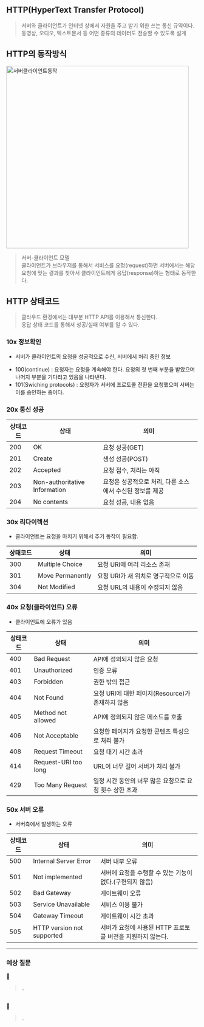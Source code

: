 ## HTTP(HyperText Transfer Protocol)

> 서버와 클라이언트가 인터넷 상에서 자원을 주고 받기 위한 쓰는 통신 규약이다.  
> 동영상, 오디오, 텍스트문서 등 어떤 종류의 데이터도 전송할 수 있도록 설계

## HTTP의 동작방식

<img width="480" alt="서버클라이언트동작" src="https://user-images.githubusercontent.com/63037344/145324484-a49e26bf-1780-4606-811d-36501da7429d.png">

> 서버-클라이언트 모델  
> 클라이언트가 브라우저를 통해서 서비스를 요청(request)하면 서버에서는 해당 요청에 맞는 결과를 찾아서 클라이언트에게 응답(response)하는 형태로 동작한다.

## HTTP 상태코드

> 클라우드 환경에서는 대부분 HTTP API를 이용해서 통신한다.  
> 응답 상태 코드를 통해서 성공/실패 여부를 알 수 있다.

### 10x 정보확인

- 서버가 클라이언트의 요청을 성공적으로 수신, 서버에서 처리 중인 정보

* 100(continue) : 요청자는 요청을 계속해야 한다. 요청의 첫 번째 부분을 받았으며 나머지 부분을 기다리고 있음을 나타낸다.
* 101(Swiching protocols) : 요청자가 서버에 프로토콜 전환을 요청했으며 서버는 이를 승인하는 중이다.

### 20x 통신 성공

| 상태코드 | 상태                          | 의미                                                     |
| -------- | ----------------------------- | -------------------------------------------------------- |
| 200      | OK                            | 요청 성공(GET)                                           |
| 201      | Create                        | 생성 성공(POST)                                          |
| 202      | Accepted                      | 요청 접수, 처리는 아직                                   |
| 203      | Non-authoritative Information | 요청은 성공적으로 처리, 다른 소스에서 수신된 정보를 제공 |
| 204      | No contents                   | 요청 성공, 내용 없음                                     |

### 30x 리다이렉션

- 클라이언트는 요청을 마치기 위해서 추가 동작이 필요함.

| 상태코드 | 상태             | 의미                                 |
| -------- | ---------------- | ------------------------------------ |
| 300      | Multiple Choice  | 요청 URI에 여러 리소스 존재          |
| 301      | Move Permanently | 요청 URI가 새 위치로 영구적으로 이동 |
| 304      | Not Modified     | 요청 URL의 내용이 수정되지 않음      |

### 40x 요청(클라이언트) 오류

- 클라이언트에 오류가 있음

| 상태코드 | 상태                 | 의미                                                    |
| -------- | -------------------- | ------------------------------------------------------- |
| 400      | Bad Request          | API에 정의되지 않은 요청                                |
| 401      | Unauthorized         | 인증 오류                                               |
| 403      | Forbidden            | 권한 밖의 접근                                          |
| 404      | Not Found            | 요청 URI에 대한 페이지(Resource)가 존재하지 않음        |
| 405      | Method not allowed   | API에 정의되지 않은 메소드를 호출                       |
| 406      | Not Acceptable       | 요청한 페이지가 요청한 콘텐츠 특성으로 처리 불가        |
| 408      | Request Timeout      | 요청 대기 시간 초과                                     |
| 414      | Request-URI too long | URL이 너무 길어 서버가 처리 불가                        |
| 429      | Too Many Request     | 일정 시간 동안의 너무 많은 요청으로 요청 횟수 상한 초과 |

### 50x 서버 오류

- 서버측에서 발생하는 오류

| 상태코드 | 상태                       | 의미                                                       |
| -------- | -------------------------- | ---------------------------------------------------------- |
| 500      | Internal Server Error      | 서버 내부 오류                                             |
| 501      | Not implemented            | 서버에 요청을 수행할 수 있는 기능이 없다.(구현되지 않음)   |
| 502      | Bad Gateway                | 게이트웨이 오류                                            |
| 503      | Service Unavailable        | 서비스 이용 불가                                           |
| 504      | Gateway Timeout            | 게이트웨이 시간 초과                                       |
| 505      | HTTP version not supported | 서버가 요청에 사용된 HTTP 프로토콜 버전을 지원하지 않는다. |

<hr/>

### 예상 질문

📌

> ..

<br/>
📌

> ..

